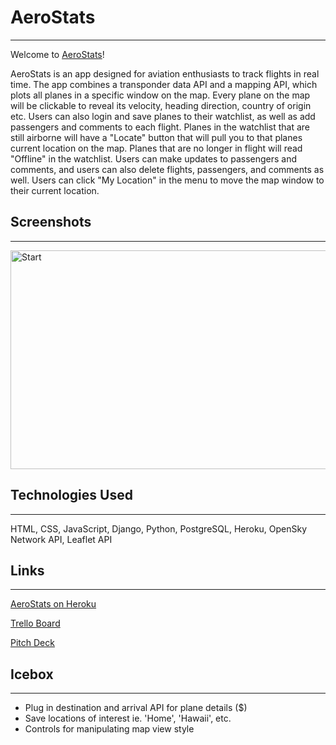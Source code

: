 # AeroStats

---

Welcome to [AeroStats](https://aerostats.herokuapp.com/)!

AeroStats is an app designed for aviation enthusiasts to track flights in real time. The app combines a transponder data API and a mapping API, which plots all planes in a specific window on the map. Every plane on the map will be clickable to reveal its velocity, heading direction, country of origin etc. Users can also login and save planes to their watchlist, as well as add passengers and comments to each flight. Planes in the watchlist that are still airborne will have a "Locate" button that will pull you to that planes current location on the map. Planes that are no longer in flight will read "Offline" in the watchlist. Users can make updates to passengers and comments, and users can also delete flights, passengers, and comments as well. Users can click "My Location" in the menu to move the map window to their current location.

## Screenshots

---

<img alt="Start" src="https://i.imgur.com/cXPBCQ7.jpg" height="350" width="600">

## Technologies Used

---

HTML, CSS, JavaScript, Django, Python, PostgreSQL, Heroku, OpenSky Network API, Leaflet API

## Links

---

[AeroStats on Heroku](https://aerostats.herokuapp.com/)

[Trello Board](https://trello.com/b/ntnm7eLZ/aerostats)

[Pitch Deck](https://docs.google.com/presentation/d/1OokqjxLIJFpk5QXpnJqZJByC8e2N8ACztbBrAlIK9Tg/edit#slide=id.p)

## Icebox

---

- Plug in destination and arrival API for plane details ($)
- Save locations of interest ie. 'Home', 'Hawaii', etc.
- Controls for manipulating map view style
